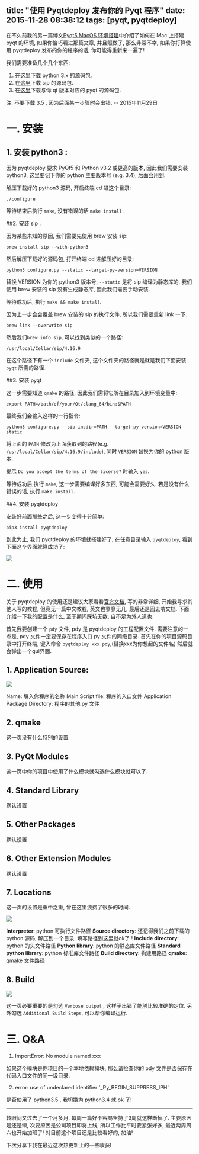 title: "使用 Pyqtdeploy 发布你的 Pyqt 程序"
date: 2015-11-28 08:38:12
tags: [pyqt, pyqtdeploy]
---


在不久前我的另一篇博文[Pyqt5 MacOS 环境搭建][1]中介绍了如何在 Mac 上搭建 pyqt 的环境, 如果你恰巧看过那篇文章, 并且照做了, 那么非常不幸, 如果你打算使用 pyqtdeploy 发布的你的程序的话, 你可能得重新来一遍了!

<!-- more -->

我们需要准备几个几个东西:

1. 在[这里][2]下载 python 3.x 的源码包.
2. 在[这里][3]下载 sip 的源码包.
3. 在[这里][4]下载与你 qt 版本对应的 pyqt 的源码包.

注: 不要下载 3.5 , 因为后面某一步骤时会出错. -- 2015年11月29日


# 一. 安装

## 1. 安装 python3 :

因为 pyqtdeploy 要求 PyQt5 和 Python v3.2 或更高的版本, 因此我们需要安装 python3, 这里要记下你的 python 主要版本号 (e.g. 3.4), 后面会用到.

解压下载好的 python3 源码, 开启终端 cd 进这个目录:
```
./configure
```

等待结束后执行 `make`, 没有错误的话 `make install` .

##2. 安装 sip :

因为某些未知的原因, 我们需要先使用 brew 安装 sip:
```
brew install sip --with-python3
```

然后解压下载好的源码包, 打开终端 cd 进解压好的目录:

```
python3 configure.py --static --target-py-version=VERSION
```
替换 VERSION 为你的 python3 版本号, `--static` 是将 sip 编译为静态库的, 我们使用 brew 安装的 sip 没有生成静态库, 因此我们需要手动安装.

等待成功后, 执行 `make && make install`.

因为上一步会会覆盖 brew 安装的 sip 的执行文件, 所以我们需要重新 link 一下.

```
brew link --overwrite sip
```

然后我们`brew info sip`, 可以找到类似的一个路径:

```
/usr/local/Cellar/sip/4.16.9
```

在这个路径下有一个 `include` 文件夹, 这个文件夹的路径就是就是我们下面安装 `pyqt` 所需的路径.

##3. 安装 pyqt

这一步需要知道 `qmake` 的路径, 因此我们需将它所在目录加入到环境变量中:

```
export PATH=/path/of/your/Qt/clang_64/bin:$PATH
```

最终我们会输入这样的一行指令:
```
python3 configure.py --sip-incdir=PATH --target-py-version=VERSION --static
```

将上面的 `PATH` 修改为上面获取到的路径(e.g. `/usr/local/Cellar/sip/4.16.9/include`), 同时 `VERSION` 替换为你的 python 版本.

提示 `Do you accept the terms of the license?` 时输入 `yes`.

等待成功后,执行 `make`, 这一步需要编译好多东西, 可能会需要好久. 若是没有什么错误的话, 执行 `make install`.

##4. 安装 pyqtdeploy

安装好前面那些之后, 这一步变得十分简单:

```
pip3 install pyqtdeploy
```

到此为止, 我们 pyqtdeploy 的环境就搭建好了, 在任意目录输入 `pyqtdeploy`, 看到下面这个界面就算成功了:

![][5]


# 二. 使用

关于 pyqtdeploy 的使用还是建议大家看看[官方文档][6], 写的非常详细, 开始我寻求其他人写的教程, 但竟无一篇中文教程, 英文也寥寥无几, 最后还是回去啃文档. 下面介绍一下我的配置是什么, 至于期间踩坑无数, 自不足为外人道也.

首先我要创建一个 `pdy` 文件, pdy 是 pyqtdeploy 的工程配置文件. 需要注意的一点是, pdy 文件一定要保存在程序入口 py 文件的同级目录. 首先在你的项目源码目录中打开终端, 键入命令 `pyqtdeploy xxx.pdy`,(替换xxx为你想起的文件名) 然后就会弹出一个gui界面.


## 1. Application Source:

![][7]

Name: 填入你程序的名称
Main Script file: 程序的入口文件
Application Package Directory: 程序的其他 py 文件

## 2. qmake

这一页没有什么特别的设置

## 3. PyQt Modules

这一页中你的项目中使用了什么模块就勾选什么模块就可以了.

## 4. Standard Library

默认设置

## 5. Other Packages

默认设置

## 6. Other Extension Modules

默认设置

## 7. Locations

这一页的设置是重中之重, 曾在这里浪费了很多的时间.

![][8]

**Interpreter**: python 可执行文件路径
**Source directory**: 还记得我们之前下载的 python 源码, 解压到一个目录, 填写路径到这里就ok了 !
**Include directory**: python 的头文件路径
**Python library**: python 的静态库文件路径
**Standard python library**: python 标准库文件路径
**Build directory**: 构建用路径
**qmake**: qmake 文件路径

## 8. Build

![][9]

这一页必要重要的是勾选 `Verbose output` , 这样子出错了能够比较准确的定位. 另外勾选 `Additional Build Steps`, 可以帮你编译运行.


# 三. Q&A

1. ImportError: No module named xxx

如果这个模块是你项目的一个本地依赖模块, 那么请检查你的 pdy 文件是否保存在代码入口文件的同一级目录.

2. error: use of undeclared identifier '_Py_BEGIN_SUPPRESS_IPH'

是否使用了 python3.5 , 我切换为 python3.4 就 ok 了!


---

转眼间又过去了一个月多月, 每周一篇好不容易坚持了3周就这样断掉了. 主要原因是还是懒, 次要原因是公司项目即将上线, 所以工作比平时要紧张好多, 最近两周周六也开始加班了!  对目前这个项目还是比较看好的, 加油!

下次分享下我在最近这次热更新上的一些收获!


[1]: /2015/10/17/setup-pyqt5-on-mac
[2]: https://www.python.org/downloads/source/
[3]: https://riverbankcomputing.com/software/sip/download
[4]: http://sourceforge.net/projects/pyqt/files/PyQt5/
[5]: http://static.zybuluo.com/justbilt/0ud9c1sdxopu72gu02htefgb/%E5%B1%8F%E5%B9%95%E5%BF%AB%E7%85%A7%202015-12-05%20%E4%B8%8B%E5%8D%882.28.29.png
[6]: http://pyqt.sourceforge.net/Docs/pyqtdeploy/
[7]: http://ww4.sinaimg.cn/large/7f870d23gw1ez5zupeyb3j20rw0hs42h.jpg
[8]: http://ww4.sinaimg.cn/large/7f870d23gw1ez67jp69umj20rw0f7jut.jpg
[9]: http://ww4.sinaimg.cn/large/7f870d23gw1ez69ew90vbj20r40ef7b2.jpg


